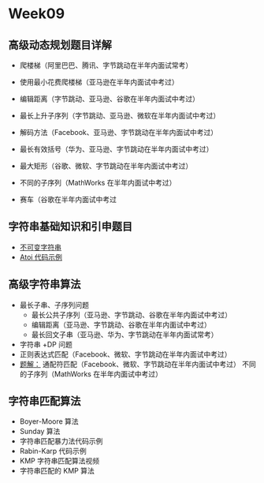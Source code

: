 # Week09

## 高级动态规划题目详解

- 爬楼梯（阿里巴巴、腾讯、字节跳动在半年内面试常考）
- 使用最小花费爬楼梯（亚马逊在半年内面试中考过）
- 编辑距离（字节跳动、亚马逊、谷歌在半年内面试中考过）

- 最长上升子序列（字节跳动、亚马逊、微软在半年内面试中考过）
- 解码方法（Facebook、亚马逊、字节跳动在半年内面试中考过）
- 最长有效括号（华为、亚马逊、字节跳动在半年内面试中考过）
- 最大矩形（谷歌、微软、字节跳动在半年内面试中考过）
- 不同的子序列（MathWorks 在半年内面试中考过）
- 赛车（谷歌在半年内面试中考过

## 字符串基础知识和引申题目

- [不可变字符串](https://lemire.me/blog/2017/07/07/are-your-strings-immutable/)
- [Atoi 代码示例](https://shimo.im/docs/5kykuLmt7a4DdjSP/read)

## 高级字符串算法

- 最长子串、子序列问题
  - 最长公共子序列（亚马逊、字节跳动、谷歌在半年内面试中考过）
  - 编辑距离（亚马逊、字节跳动、谷歌在半年内面试中考过）
  - 最长回文子串（亚马逊、华为、字节跳动在半年内面试常考）
- 字符串 +DP 问题
- 正则表达式匹配（Facebook、微软、字节跳动在半年内面试中考过）
- [题解：](https://leetcode-cn.com/problems/regular-expression-matching/solution/ji-yu-guan-fang-ti-jie-gen-xiang-xi-de-jiang-jie-b/)
通配符匹配（Facebook、微软、字节跳动在半年内面试中考过）
不同的子序列（MathWorks 在半年内面试中考过）

## 字符串匹配算法

- Boyer-Moore 算法
- Sunday 算法
- 字符串匹配暴力法代码示例
- Rabin-Karp 代码示例
- KMP 字符串匹配算法视频
- 字符串匹配的 KMP 算法

